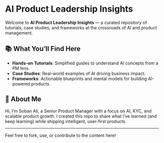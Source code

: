 # AI Product Leadership Insights

Welcome to **AI Product Leadership Insights** — a curated repository of tutorials, case studies, and frameworks at the crossroads of AI and product management.

## 📚 What You’ll Find Here

- **Hands-on Tutorials**: Simplified guides to understand AI concepts from a PM lens.
- **Case Studies**: Real-world examples of AI driving business impact.
- **Frameworks**: Actionable blueprints and mental models for building AI-powered products.

## 👤 About Me

Hi, I’m Soban Ali, a Senior Product Manager with a focus on AI, KYC, and scalable product growth. I created this repo to share what I’ve learned (and keep learning) while shipping intelligent, user-first products.

---

Feel free to fork, use, or contribute to the content here!

